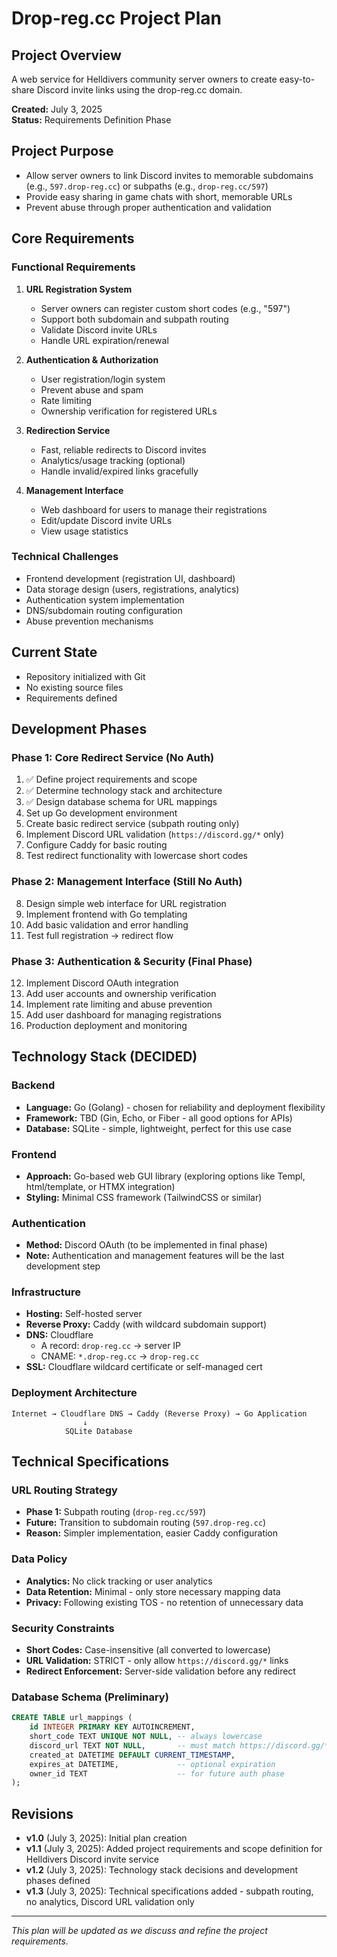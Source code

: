 # Drop-reg.cc Project Plan

## Project Overview
A web service for Helldivers community server owners to create easy-to-share Discord invite links using the drop-reg.cc domain.

**Created:** July 3, 2025  
**Status:** Requirements Definition Phase

## Project Purpose
- Allow server owners to link Discord invites to memorable subdomains (e.g., `597.drop-reg.cc`) or subpaths (e.g., `drop-reg.cc/597`)
- Provide easy sharing in game chats with short, memorable URLs
- Prevent abuse through proper authentication and validation

## Core Requirements

### Functional Requirements
1. **URL Registration System**
   - Server owners can register custom short codes (e.g., "597")
   - Support both subdomain and subpath routing
   - Validate Discord invite URLs
   - Handle URL expiration/renewal

2. **Authentication & Authorization**
   - User registration/login system
   - Prevent abuse and spam
   - Rate limiting
   - Ownership verification for registered URLs

3. **Redirection Service**
   - Fast, reliable redirects to Discord invites
   - Analytics/usage tracking (optional)
   - Handle invalid/expired links gracefully

4. **Management Interface**
   - Web dashboard for users to manage their registrations
   - Edit/update Discord invite URLs
   - View usage statistics

### Technical Challenges
- Frontend development (registration UI, dashboard)
- Data storage design (users, registrations, analytics)
- Authentication system implementation
- DNS/subdomain routing configuration
- Abuse prevention mechanisms

## Current State
- Repository initialized with Git
- No existing source files
- Requirements defined

## Development Phases

### Phase 1: Core Redirect Service (No Auth)
1. ✅ Define project requirements and scope
2. ✅ Determine technology stack and architecture
3. ✅ Design database schema for URL mappings
4. Set up Go development environment
5. Create basic redirect service (subpath routing only)
6. Implement Discord URL validation (`https://discord.gg/*` only)
7. Configure Caddy for basic routing
8. Test redirect functionality with lowercase short codes

### Phase 2: Management Interface (Still No Auth)
8. Design simple web interface for URL registration
9. Implement frontend with Go templating
10. Add basic validation and error handling
11. Test full registration → redirect flow

### Phase 3: Authentication & Security (Final Phase)
12. Implement Discord OAuth integration
13. Add user accounts and ownership verification
14. Implement rate limiting and abuse prevention
15. Add user dashboard for managing registrations
16. Production deployment and monitoring

## Technology Stack (DECIDED)

### Backend
- **Language:** Go (Golang) - chosen for reliability and deployment flexibility
- **Framework:** TBD (Gin, Echo, or Fiber - all good options for APIs)
- **Database:** SQLite - simple, lightweight, perfect for this use case

### Frontend
- **Approach:** Go-based web GUI library (exploring options like Templ, html/template, or HTMX integration)
- **Styling:** Minimal CSS framework (TailwindCSS or similar)

### Authentication
- **Method:** Discord OAuth (to be implemented in final phase)
- **Note:** Authentication and management features will be the last development step

### Infrastructure
- **Hosting:** Self-hosted server
- **Reverse Proxy:** Caddy (with wildcard subdomain support)
- **DNS:** Cloudflare
  - A record: `drop-reg.cc` → server IP
  - CNAME: `*.drop-reg.cc` → `drop-reg.cc`
- **SSL:** Cloudflare wildcard certificate or self-managed cert

### Deployment Architecture
```
Internet → Cloudflare DNS → Caddy (Reverse Proxy) → Go Application
                ↓
            SQLite Database
```

## Technical Specifications

### URL Routing Strategy
- **Phase 1:** Subpath routing (`drop-reg.cc/597`)
- **Future:** Transition to subdomain routing (`597.drop-reg.cc`)
- **Reason:** Simpler implementation, easier Caddy configuration

### Data Policy
- **Analytics:** No click tracking or user analytics
- **Data Retention:** Minimal - only store necessary mapping data
- **Privacy:** Following existing TOS - no retention of unnecessary data

### Security Constraints
- **Short Codes:** Case-insensitive (all converted to lowercase)
- **URL Validation:** STRICT - only allow `https://discord.gg/*` links
- **Redirect Enforcement:** Server-side validation before any redirect

### Database Schema (Preliminary)
```sql
CREATE TABLE url_mappings (
    id INTEGER PRIMARY KEY AUTOINCREMENT,
    short_code TEXT UNIQUE NOT NULL, -- always lowercase
    discord_url TEXT NOT NULL,       -- must match https://discord.gg/*
    created_at DATETIME DEFAULT CURRENT_TIMESTAMP,
    expires_at DATETIME,             -- optional expiration
    owner_id TEXT                    -- for future auth phase
);
```

## Revisions
- **v1.0** (July 3, 2025): Initial plan creation
- **v1.1** (July 3, 2025): Added project requirements and scope definition for Helldivers Discord invite service
- **v1.2** (July 3, 2025): Technology stack decisions and development phases defined
- **v1.3** (July 3, 2025): Technical specifications added - subpath routing, no analytics, Discord URL validation only

---

*This plan will be updated as we discuss and refine the project requirements.*
